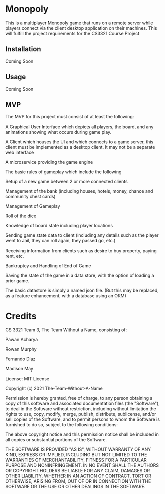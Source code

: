 # Monopoly

This is a multiplayer Monopoly game that runs on a remote server while players connect via the client desktop application on their machines.
This will fulfill the project requirements for the CS3321 Course Project

## Installation
 Coming Soon

## Usage 
Coming Soon
## MVP
The MVP for this project must consist of at least the following:

A Graphical User Interface which  depicts all players, the board, and any animations showing what occurs during game play.

A Client which houses the UI and which connects to a game server, this client must be implemented as a desktop client. It may not be a separate web interface

A microservice providing the game engine

The basic rules of gameplay which include the following

Setup of a new game between 2 or more connected clients

Management of the bank (including houses, hotels, money, chance and community chest cards)

Management of Gameplay

Roll of the dice

Knowledge of board state including player locations

Sending game state data to client (including any details such as the player went to Jail, they can roll again, they passed go, etc.)

Receiving information from clients such as desire to buy property, paying rent, etc.

Bankruptcy and Handling of End of Game

Saving the state of the game in a data store, with the option of loading a prior game.

The basic datastore is simply a named json file. (But this may be replaced, as a feature enhancement, with a database using an ORM)

# Credits

CS 3321 Team 3, The Team Without a Name, consisting of:

Pawan Acharya

Rowan Murphy

Fernando Diaz

Madison May


License:
MIT License

Copyright (c) 2021 The-Team-Without-A-Name

Permission is hereby granted, free of charge, to any person obtaining a copy
of this software and associated documentation files (the "Software"), to deal
in the Software without restriction, including without limitation the rights
to use, copy, modify, merge, publish, distribute, sublicense, and/or sell
copies of the Software, and to permit persons to whom the Software is
furnished to do so, subject to the following conditions:

The above copyright notice and this permission notice shall be included in all
copies or substantial portions of the Software.

THE SOFTWARE IS PROVIDED "AS IS", WITHOUT WARRANTY OF ANY KIND, EXPRESS OR
IMPLIED, INCLUDING BUT NOT LIMITED TO THE WARRANTIES OF MERCHANTABILITY,
FITNESS FOR A PARTICULAR PURPOSE AND NONINFRINGEMENT. IN NO EVENT SHALL THE
AUTHORS OR COPYRIGHT HOLDERS BE LIABLE FOR ANY CLAIM, DAMAGES OR OTHER
LIABILITY, WHETHER IN AN ACTION OF CONTRACT, TORT OR OTHERWISE, ARISING FROM,
OUT OF OR IN CONNECTION WITH THE SOFTWARE OR THE USE OR OTHER DEALINGS IN THE
SOFTWARE.
